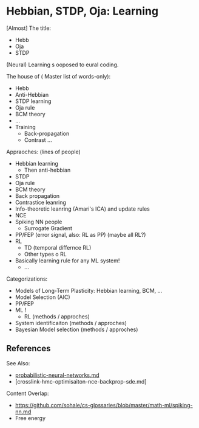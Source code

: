 # Hebbian, STDP, Oja: Learning


[Almost] The title:
* Hebb
* Oja
* STDP

(Neural) Learning s ooposed to eural coding.

The house of (
Master list of words-only):
* Hebb
* Anti-Hebbian
* STDP learning
* Oja rule
* BCM theory
* ...
* Training
    * Back-propagation
    * Contrast ...

Appraoches: (lines of people)
* Hebbian learning
   * Then anti-hebbian
* STDP
* Oja rule
* BCM theory
* Back propagation
* Contrastice leanring
* Info-theoretic leanring (Amari's ICA) and update rules
* NCE
* Spiking NN people
   * Surrogate Gradient
* PP/FEP (error signal, also: RL as PP) (maybe all RL?)
* RL
   * TD (temporal differnce RL)
   * Other types o RL
* Basically learning rule for any ML system!
    * ...

Categorizations:
* Models of Long-Term Plasticity: Hebbian learning, BCM, ...
* Model Selection (AIC)
* PP/FEP
* ML !
   * RL (methods / approches)
* System identificaiton (methods / approches)
* Bayesian Model selection (methods / approches)

## References
See Also:
* [probabilistic-neural-networks.md](https://github.com/sohale/cs-glossaries/blob/master/math-ml/probabilistic-neural-networks.md)
* [crosslink-hmc-optimisaiton-nce-backprop-sde.md]

Content Overlap:
* https://github.com/sohale/cs-glossaries/blob/master/math-ml/spiking-nn.md
* Free energy

